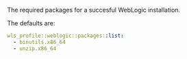 The required packages for a succesful WebLogic installation.

The defaults are:

```yaml
wls_profile::weblogic::packages::list:
  - binutils.x86_64
  - unzip.x86_64
```